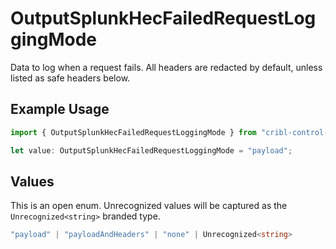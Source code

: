 # OutputSplunkHecFailedRequestLoggingMode

Data to log when a request fails. All headers are redacted by default, unless listed as safe headers below.

## Example Usage

```typescript
import { OutputSplunkHecFailedRequestLoggingMode } from "cribl-control-plane/models";

let value: OutputSplunkHecFailedRequestLoggingMode = "payload";
```

## Values

This is an open enum. Unrecognized values will be captured as the `Unrecognized<string>` branded type.

```typescript
"payload" | "payloadAndHeaders" | "none" | Unrecognized<string>
```